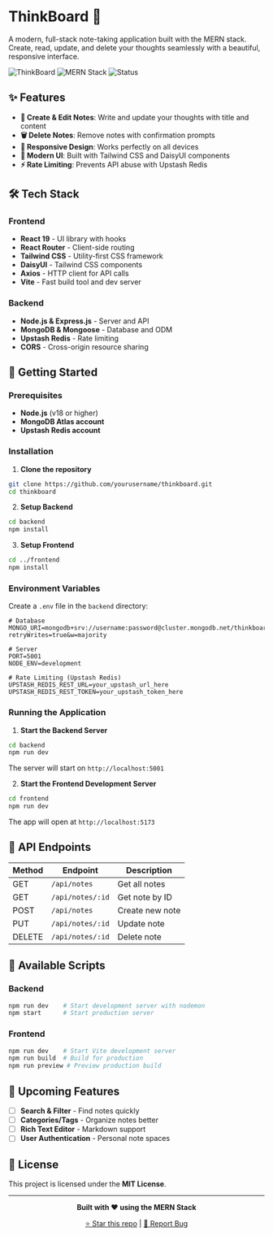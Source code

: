 # ThinkBoard 📝

A modern, full-stack note-taking application built with the MERN stack. Create, read, update, and delete your thoughts seamlessly with a beautiful, responsive interface.

![ThinkBoard](https://img.shields.io/badge/ThinkBoard-Notes%20App-00FF9D?style=for-the-badge)
![MERN Stack](https://img.shields.io/badge/MERN-Stack-blue?style=for-the-badge)
![Status](https://img.shields.io/badge/Status-Active-success?style=for-the-badge)

## ✨ Features

- **📝 Create & Edit Notes**: Write and update your thoughts with title and content
- **🗑️ Delete Notes**: Remove notes with confirmation prompts
- **📱 Responsive Design**: Works perfectly on all devices
- **🎨 Modern UI**: Built with Tailwind CSS and DaisyUI components
- **⚡ Rate Limiting**: Prevents API abuse with Upstash Redis

## 🛠️ Tech Stack

### Frontend
- **React 19** - UI library with hooks
- **React Router** - Client-side routing
- **Tailwind CSS** - Utility-first CSS framework
- **DaisyUI** - Tailwind CSS components
- **Axios** - HTTP client for API calls
- **Vite** - Fast build tool and dev server

### Backend
- **Node.js & Express.js** - Server and API
- **MongoDB & Mongoose** - Database and ODM
- **Upstash Redis** - Rate limiting
- **CORS** - Cross-origin resource sharing

## 🚀 Getting Started

### Prerequisites
- **Node.js** (v18 or higher)
- **MongoDB Atlas account**
- **Upstash Redis account**

### Installation

1. **Clone the repository**
```bash
git clone https://github.com/yourusername/thinkboard.git
cd thinkboard
```

2. **Setup Backend**
```bash
cd backend
npm install
```

3. **Setup Frontend**
```bash
cd ../frontend
npm install
```

### Environment Variables

Create a `.env` file in the `backend` directory:

```env
# Database
MONGO_URI=mongodb+srv://username:password@cluster.mongodb.net/thinkboard?retryWrites=true&w=majority

# Server
PORT=5001
NODE_ENV=development

# Rate Limiting (Upstash Redis)
UPSTASH_REDIS_REST_URL=your_upstash_url_here
UPSTASH_REDIS_REST_TOKEN=your_upstash_token_here
```

### Running the Application

1. **Start the Backend Server**
```bash
cd backend
npm run dev
```
The server will start on `http://localhost:5001`

2. **Start the Frontend Development Server**
```bash
cd frontend
npm run dev
```
The app will open at `http://localhost:5173`

## 🔧 API Endpoints

| Method | Endpoint | Description |
|--------|----------|-------------|
| GET | `/api/notes` | Get all notes |
| GET | `/api/notes/:id` | Get note by ID |
| POST | `/api/notes` | Create new note |
| PUT | `/api/notes/:id` | Update note |
| DELETE | `/api/notes/:id` | Delete note |

## 🎯 Available Scripts

### Backend
```bash
npm run dev    # Start development server with nodemon
npm start      # Start production server
```

### Frontend
```bash
npm run dev    # Start Vite development server
npm run build  # Build for production
npm run preview # Preview production build
```

## 🔮 Upcoming Features

- [ ] **Search & Filter** - Find notes quickly
- [ ] **Categories/Tags** - Organize notes better
- [ ] **Rich Text Editor** - Markdown support
- [ ] **User Authentication** - Personal note spaces

## 📝 License

This project is licensed under the **MIT License**.

---

<div align="center">

**Built with ❤️ using the MERN Stack**

[⭐ Star this repo](https://github.com/yourusername/thinkboard) | [🐛 Report Bug](https://github.com/yourusername/thinkboard/issues)

</div>
